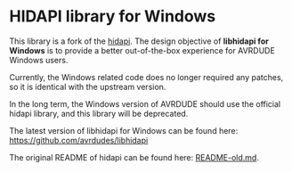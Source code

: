 # HIDAPI library for Windows

This library is a fork of the [hidapi](https://github.com/libusb/hidapi).
The design objective of **libhidapi for Windows** is to provide a better
out-of-the-box experience for AVRDUDE Windows users.

Currently, the Windows related code does no longer required any patches,
so it is identical with the upstream version.

In the long term, the Windows version of AVRDUDE should use the official
hidapi library, and this library will be deprecated.

The latest version of libhidapi for Windows can be found here:\
<https://github.com/avrdudes/libhidapi>

The original README of hidapi can be found here: [README-old.md](./README-old.md).
